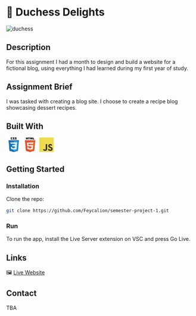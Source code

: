 # :cupcake: Duchess Delights

![duchess](https://github.com/Feycalion/semester-project-1/assets/90476295/0e7b8380-d572-4cc3-a77d-c3afd3b9d1db)


## Description

For this assignment I had a month to design and build a website for a fictional blog, using everything I had learned during my first year of study.

## Assignment Brief

I was tasked with creating a blog site. I choose to create a recipe blog showcasing dessert recipes.

## Built With

<p align="left"><img src="https://raw.githubusercontent.com/devicons/devicon/master/icons/css3/css3-original-wordmark.svg" alt="css3" width="40" height="40"/> <img src="https://raw.githubusercontent.com/devicons/devicon/master/icons/html5/html5-original-wordmark.svg" alt="html5" width="40" height="40"/> <img src="https://raw.githubusercontent.com/devicons/devicon/master/icons/javascript/javascript-original.svg" alt="javascript" width="40" height="40"/></p>

## Getting Started

### Installation

Clone the repo:

```bash
git clone https://github.com/Feycalion/semester-project-1.git
```

### Run

To run the app, install the Live Server extension on VSC and press Go Live.

## Links

:framed_picture: [Live Website](https://duchessdelights.netlify.app/)

## Contact

TBA
